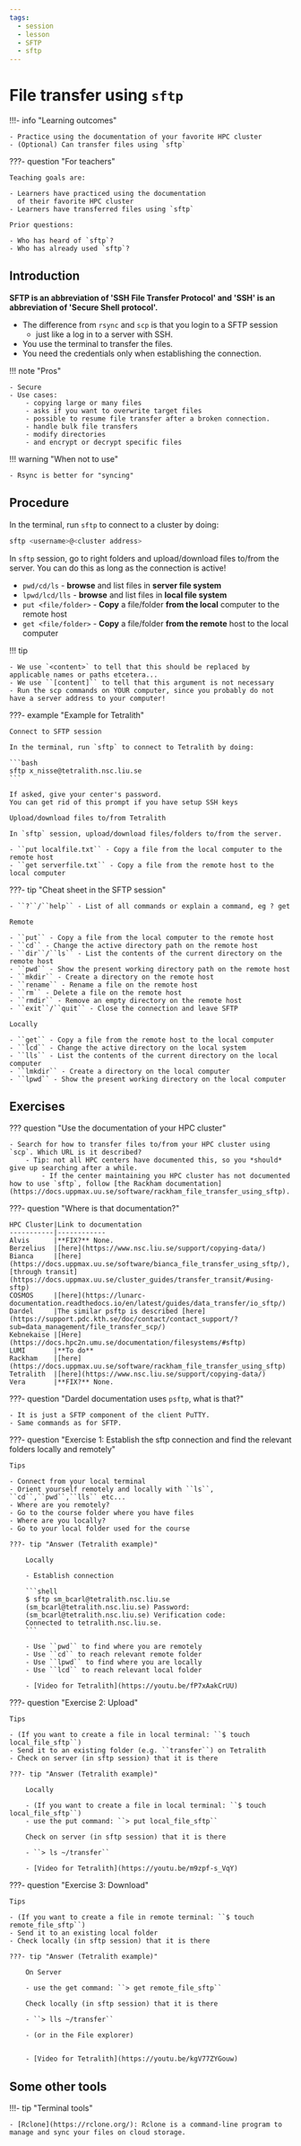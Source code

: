 ```yaml
---
tags:
  - session
  - lesson
  - SFTP
  - sftp
---
```


# File transfer using `sftp`

!!!- info "Learning outcomes"

    - Practice using the documentation of your favorite HPC cluster
    - (Optional) Can transfer files using `sftp`

???- question "For teachers"

    Teaching goals are:

    - Learners have practiced using the documentation
      of their favorite HPC cluster
    - Learners have transferred files using `sftp`

    Prior questions:

    - Who has heard of `sftp`?
    - Who has already used `sftp`?

## Introduction

**SFTP is an abbreviation of 'SSH File Transfer Protocol' and
 'SSH' is an abbreviation of 'Secure Shell protocol'.**

- The difference from ``rsync`` and ``scp`` is that you login to a SFTP session
    - just like a log in to a server with SSH.
- You use the terminal to transfer the files.
- You need the credentials only when establishing the connection.

!!! note "Pros"

    - Secure
    - Use cases:
        - copying large or many files
        - asks if you want to overwrite target files
        - possible to resume file transfer after a broken connection.
        - handle bulk file transfers
        - modify directories
        - and encrypt or decrypt specific files

!!! warning "When not to use"

    - Rsync is better for "syncing"


## Procedure

<!-- markdownlint-disable MD013 --><!-- Let's break 80 characters per line -->


In the terminal, run `sftp` to connect to a cluster by doing:

```bash
sftp <username>@<cluster address>
```

In `sftp` session, go to right folders and upload/download files to/from the server. You can do this as long as the connection is active!

- ``pwd/cd/ls`` - **browse** and list files in **server file system**
- ``lpwd/lcd/lls`` - **browse** and list files in **local file system**
- ``put <file/folder>`` - **Copy** a file/folder **from the local** computer to the remote host
- ``get <file/folder>`` - **Copy** a file/folder **from the remote** host to the local computer

!!! tip

    - We use `<content>` to tell that this should be replaced by applicable names or paths etcetera...
    - We use ``[content]`` to tell that this argument is not necessary
    - Run the scp commands on YOUR computer, since you probably do not have a server address to your computer!

???- example "Example for Tetralith"

    Connect to SFTP session

    In the terminal, run `sftp` to connect to Tetralith by doing:

    ```bash
    sftp x_nisse@tetralith.nsc.liu.se
    ```

    If asked, give your center's password.
    You can get rid of this prompt if you have setup SSH keys

    Upload/download files to/from Tetralith

    In `sftp` session, upload/download files/folders to/from the server.

    - ``put localfile.txt`` - Copy a file from the local computer to the remote host
    - ``get serverfile.txt`` - Copy a file from the remote host to the local computer

???- tip "Cheat sheet in the SFTP session"

    - ``?``/``help`` - List of all commands or explain a command, eg ? get

    Remote

    - ``put`` - Copy a file from the local computer to the remote host
    - ``cd`` - Change the active directory path on the remote host
    - ``dir``/``ls`` - List the contents of the current directory on the remote host
    - ``pwd`` - Show the present working directory path on the remote host
    - ``mkdir`` - Create a directory on the remote host
    - ``rename`` - Rename a file on the remote host
    - ``rm`` - Delete a file on the remote host
    - ``rmdir`` - Remove an empty directory on the remote host
    - ``exit``/``quit`` - Close the connection and leave SFTP

    Locally

    - ``get`` - Copy a file from the remote host to the local computer
    - ``lcd`` - Change the active directory on the local system
    - ``lls`` - List the contents of the current directory on the local computer
    - ``lmkdir`` - Create a directory on the local computer
    - ``lpwd`` - Show the present working directory on the local computer

## Exercises

??? question "Use the documentation of your HPC cluster"

    - Search for how to transfer files to/from your HPC cluster using `scp`. Which URL is it described?
        - Tip: not all HPC centers have documented this, so you *should* give up searching after a while.
            - If the center maintaining you HPC cluster has not documented how to use `sftp`, follow [the Rackham documentation](https://docs.uppmax.uu.se/software/rackham_file_transfer_using_sftp).

<!-- markdownlint-disable MD013 --><!-- Tables cannot be split up over lines, hence will break 80 characters per line -->

???- question "Where is that documentation?"

    HPC Cluster|Link to documentation
    -----------|------------
    Alvis      |**FIX?** None.
    Berzelius  |[here](https://www.nsc.liu.se/support/copying-data/)
    Bianca     |[here](https://docs.uppmax.uu.se/software/bianca_file_transfer_using_sftp/), [through transit](https://docs.uppmax.uu.se/cluster_guides/transfer_transit/#using-sftp)
    COSMOS     |[here](https://lunarc-documentation.readthedocs.io/en/latest/guides/data_transfer/io_sftp/)
    Dardel     |The similar psftp is described [here](https://support.pdc.kth.se/doc/contact/contact_support/?sub=data_management/file_transfer_scp/)
    Kebnekaise |[Here](https://docs.hpc2n.umu.se/documentation/filesystems/#sftp)
    LUMI       |**To do**
    Rackham    |[here](https://docs.uppmax.uu.se/software/rackham_file_transfer_using_sftp)
    Tetralith  |[here](https://www.nsc.liu.se/support/copying-data/)
    Vera       |**FIX?** None.

???- question "Dardel documentation uses ``psftp``, what is that?"

    - It is just a SFTP component of the client PuTTY.
    - Same commands as for SFTP.

???- question "Exercise 1: Establish the sftp connection and find the relevant folders locally and remotely"

    Tips

    - Connect from your local terminal
    - Orient yourself remotely and locally with ``ls``, ``cd``,``pwd``,``lls`` etc...
    - Where are you remotely?
    - Go to the course folder where you have files
    - Where are you locally?
    - Go to your local folder used for the course

    ???- tip "Answer (Tetralith example)"

        Locally

        - Establish connection

        ```shell
        $ sftp sm_bcarl@tetralith.nsc.liu.se
        (sm_bcarl@tetralith.nsc.liu.se) Password:
        (sm_bcarl@tetralith.nsc.liu.se) Verification code:
        Connected to tetralith.nsc.liu.se.
        ```

        - Use ``pwd`` to find where you are remotely
        - Use ``cd`` to reach relevant remote folder
        - Use ``lpwd`` to find where you are locally
        - Use ``lcd`` to reach relevant local folder

        - [Video for Tetralith](https://youtu.be/fP7xAakCrUU)

???- question "Exercise 2: Upload"

    Tips

    - (If you want to create a file in local terminal: ``$ touch local_file_sftp``)
    - Send it to an existing folder (e.g. ``transfer``) on Tetralith
    - Check on server (in sftp session) that it is there

    ???- tip "Answer (Tetralith example)"

        Locally

        - (If you want to create a file in local terminal: ``$ touch local_file_sftp``)
        - use the put command: ``> put local_file_sftp``

        Check on server (in sftp session) that it is there

        - ``> ls ~/transfer``

        - [Video for Tetralith](https://youtu.be/m9zpf-s_VqY)

???- question "Exercise 3: Download"

    Tips

    - (If you want to create a file in remote terminal: ``$ touch remote_file_sftp``)
    - Send it to an existing local folder
    - Check locally (in sftp session) that it is there

    ???- tip "Answer (Tetralith example)"

        On Server

        - use the get command: ``> get remote_file_sftp``

        Check locally (in sftp session) that it is there

        - ``> lls ~/transfer``

        - (or in the File explorer)


        - [Video for Tetralith](https://youtu.be/kgV77ZYGouw)


## Some other tools

!!!- tip "Terminal tools"

    - [Rclone](https://rclone.org/): Rclone is a command-line program to manage and sync your files on cloud storage.
